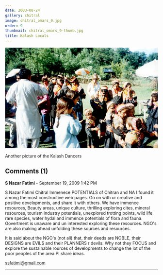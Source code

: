 ```yaml
---
date: 2003-08-24
gallery: chitral
image: chitral_omars_9.jpg
order: 9
thumbnail: chitral_omars_9-thumb.jpg
title: Kalash Locals
---
```


![Kalash Locals](./chitral_omars_9.jpg)

Another picture of the Kalash Dancers

<div id="comments">

## Comments (1)

**S Nazar Fatimi** - September 19, 2009  1:42 PM

S Nazar Fatimi Chitral
Immenece POTENTIALS of Chitran and NA
I found it among the most constructive web pages. Go on with ur creative and positive developments, and share it with others.
We have immence resources, Beauty areas, unique culture, thrilling exploring cites, mineral resources, tourism industry potentials,
unexplored trotting points, wild life rare species, water hydal and immence potentials of flora and fauna. Govertment is unaware and un interested exploring these resources. NGO's are also making ahead unfolding these sources and resources.

It is said about the NGO's (not all) that, their deeds are NOBLE, their DESIGNS are EVILS and their PLANNERS r devils. Why not they FOCUS and explore the sustainable rources of developments to change the lot of the poor peoples of the area.Pl share ideas.

ssfatimi@gmail.com

---

</div>
